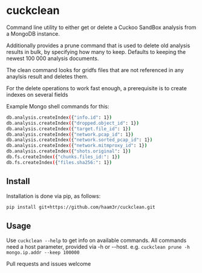 # cuckclean

Command line utility to either get or delete a Cuckoo SandBox analysis from a MongoDB instance.

Additionally provides a prune command that is used to delete old analysis results in bulk, by specifying how many to keep.
Defaults to keeping the newest 100 000 analysis documents.

The clean command looks for gridfs files that are not referenced in any anaylsis result and deletes them.

For the delete operations to work fast enough, a prerequisite is to create indexes on several fields

Example Mongo shell commands for this:

```bash
db.analysis.createIndex({"info.id": 1})
db.analysis.createIndex({"dropped.object_id": 1})
db.analysis.createIndex({"target.file_id": 1})
db.analysis.createIndex({"network.pcap_id": 1})
db.analysis.createIndex({"network.sorted_pcap_id": 1})
db.analysis.createIndex({"network.mitmproxy_id": 1})
db.analysis.createIndex({"shots.original": 1})
db.fs.createIndex({"chunks.files_id:": 1})
db.fs.createIndex({"files.sha256:": 1})
```

## Install

Installation is done via pip, as follows:

```bash
pip install git+https://github.com/haam3r/cuckclean.git
```

## Usage

Use `cuckclean --help` to get info on available commands.
All commands need a host parameter, provided via -h or --host. e.g. `cuckclean prune -h mongo.ip.addr --keep 100000`

Pull requests and issues welcome
